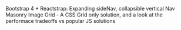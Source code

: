 Bootstrap 4 + Reactstrap: Expanding sideNav, collapsible vertical Nav
Masonry Image Grid - A CSS Grid only solution, and a look at the performace tradeoffs vs popular JS solutions
